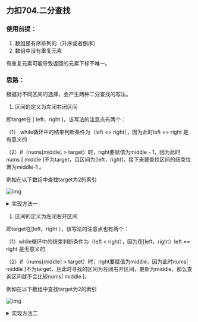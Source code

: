 ## 力扣704.二分查找

### 使用前提：

1. 数组是有序排列的（升序或者倒序）
2. 数组中没有重复元素

有重复元素可能导致返回的元素下标不唯一。

### 思路：

根据对不同区间的选择，会产生两种二分查找的写法。

1. 区间的定义为左闭右闭区间

即target在 [ left，right ]，该写法的注意点有两个：

（1） while循环中的结束判断条件为（left <= right），因为此时left == right 是有意义的

（2）if（nums[middle] > target）时，right要赋值为middle - 1，因为此时nums [ middle ]不为target，且区间为[left，right]，接下来要查找区间的结束位置为middle-1  。

例如在以下数组中查找target为2的索引

![img](https://ziyuantypora.oss-cn-beijing.aliyuncs.com/1741009259308-65ab2688-ec08-418a-b7d1-f3997f90e37f.jpeg)

<details class="lake-collapse"><summary id="ue122afab"><span class="ne-text">实现方法一</span></summary><p id="ue0f37ac7" class="ne-p" style="margin: 0; padding: 0; min-height: 24px"><img src="https://cdn.nlark.com/yuque/0/2025/png/43020085/1741010722907-3df8db62-98a0-4e34-8eab-f1aa59e702c7.png" width="496.6666666666667" title="" crop="0,0,1,1" id="u13323dc4" class="ne-image"></p></details>

1. 区间的定义为左闭右开区间

即target在[left，right ），该写法的注意点也有两个：

（1）while循环中的结束判断条件为（left < right），因为在[left，right）left == right 是无意义的

（2）if（nums[middle] >  target）时，right要赋值为middle，因为此时nums[ middle ]不为target，且此时寻找的区间为左闭右开区间，更新为middle，那么查询区间就不会比较nums[ middle ]。

例如在以下数组中查找target为2的索引

![img](https://ziyuantypora.oss-cn-beijing.aliyuncs.com/1741009667695-737e8e11-abb3-404a-a6eb-bf30abbe0407.jpeg)

<details class="lake-collapse"><summary id="uab85016a"><span class="ne-text">实现方法二</span></summary><p id="u4059b7e6" class="ne-p" style="margin: 0; padding: 0; min-height: 24px"><img src="https://cdn.nlark.com/yuque/0/2025/png/43020085/1741010663810-ede6f54f-4a04-4605-aadf-a915bfdc43c9.png" width="480" title="" crop="0,0,1,1" id="ud5be43b0" class="ne-image"></p></details>